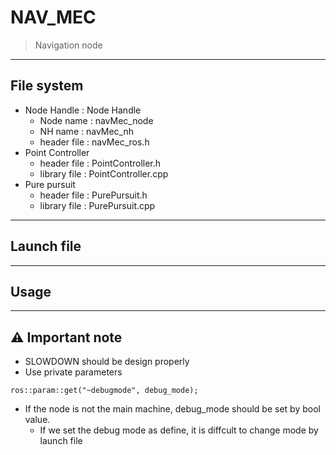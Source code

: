 # NAV_MEC
> Navigation node

---

## File system
- Node Handle : Node Handle
    - Node name : navMec_node
    - NH name : navMec_nh
    - header file : navMec_ros.h
- Point Controller
    - header file : PointController.h
    - library file : PointController.cpp
- Pure pursuit
    - header file : PurePursuit.h
    - library file : PurePursuit.cpp

---

## Launch file 

---

## Usage

---

## :warning: Important note
- SLOWDOWN should be design properly
- Use private parameters
```cpp=1
ros::param::get("~debugmode", debug_mode);
```
- If the node is not the main machine, debug_mode should be set by bool value.
    - If we set the debug mode as define, it is diffcult to change mode by launch file